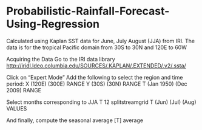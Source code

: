 # Probabilistic-Rainfall-Forecast-Using-Regression
Calculated using Kaplan SST data for June, July August (JJA) from IRI.  The data is for the tropical Pacific domain from 30S to 30N and 120E to 60W

Acquiring the Data
Go to the IRI data library
http://iridl.ldeo.columbia.edu/SOURCES/.KAPLAN/.EXTENDED/.v2/.ssta/ 	

Click on “Expert Mode”
Add the following to select the region and time period:
  X (120E) (300E) RANGE
  Y (30S) (30N) RANGE
  T (Jan 1950) (Dec 2009) RANGE

Select months corresponding to JJA
  T 12 splitstreamgrid
  T (Jun) (Jul) (Aug) VALUES

And finally, compute the seasonal average
[T] average
